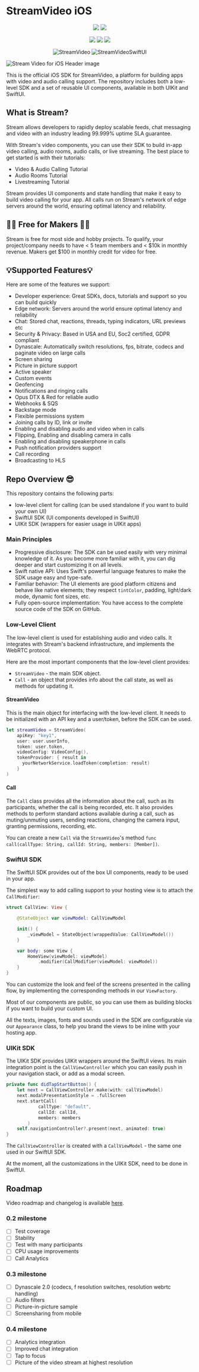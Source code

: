 # StreamVideo iOS

<p align="center">
  <a href="https://cocoapods.org/pods/StreamVideo"><img src="https://img.shields.io/badge/CocoaPods-compatible-green" /></a>
  <a href="https://www.swift.org/package-manager/"><img src="https://img.shields.io/badge/SPM-compatible-green" /></a>
</p>
<p align="center">
  <a href="https://getstream.io/video/docs/sdk/ios/"><img src="https://img.shields.io/badge/iOS-13%2B-lightblue" /></a>
  <a href="https://swift.org"><img src="https://img.shields.io/badge/Swift-5.6%2B-orange.svg" /></a>
  <a href="https://github.com/GetStream/stream-video-swift/actions"><img src="https://github.com/GetStream/stream-video-swift/actions/workflows/cron-checks.yml/badge.svg" /></a>
</p>
<p align="center">
  <img alt="StreamVideo" src="https://img.shields.io/endpoint?url=https://stream-sdks-size-badges.onrender.com/ios/stream-video&cacheSeconds=86400"/>
  <img alt="StreamVideoSwiftUI" src="https://img.shields.io/endpoint?url=https://stream-sdks-size-badges.onrender.com/ios/stream-video-swiftui&cacheSeconds=86400"/>
</p>

![Stream Video for iOS Header image](https://github.com/GetStream/stream-video-swift/assets/12433593/e4a44ae5-a8eb-4ac7-8910-28187aa011f6)

This is the official iOS SDK for StreamVideo, a platform for building apps with video and audio calling support. The repository includes both a low-level SDK and a set of reusable UI components, available in both UIKit and SwiftUI.

## What is Stream?

Stream allows developers to rapidly deploy scalable feeds, chat messaging and video with an industry leading 99.999% uptime SLA guarantee.

With Stream's video components, you can use their SDK to build in-app video calling, audio rooms, audio calls, or live streaming. The best place to get started is with their tutorials:

- Video & Audio Calling Tutorial
- Audio Rooms Tutorial
- Livestreaming Tutorial

Stream provides UI components and state handling that make it easy to build video calling for your app. All calls run on Stream's network of edge servers around the world, ensuring optimal latency and reliability.

## 👩‍💻 Free for Makers 👨‍💻

Stream is free for most side and hobby projects. To qualify, your project/company needs to have < 5 team members and < $10k in monthly revenue. Makers get $100 in monthly credit for video for free.

## 💡Supported Features💡

Here are some of the features we support:

- Developer experience: Great SDKs, docs, tutorials and support so you can build quickly
- Edge network: Servers around the world ensure optimal latency and reliability
- Chat: Stored chat, reactions, threads, typing indicators, URL previews etc
- Security & Privacy: Based in USA and EU, Soc2 certified, GDPR compliant
- Dynascale: Automatically switch resolutions, fps, bitrate, codecs and paginate video on large calls
- Screen sharing
- Picture in picture support
- Active speaker
- Custom events
- Geofencing
- Notifications and ringing calls
- Opus DTX & Red for reliable audio
- Webhooks & SQS
- Backstage mode
- Flexible permissions system
- Joining calls by ID, link or invite
- Enabling and disabling audio and video when in calls
- Flipping, Enabling and disabling camera in calls
- Enabling and disabling speakerphone in calls
- Push notification providers support
- Call recording
- Broadcasting to HLS

## Repo Overview 😎

This repository contains the following parts:
- low-level client for calling (can be used standalone if you want to build your own UI)
- SwiftUI SDK (UI components developed in SwiftUI)
- UIKit SDK (wrappers for easier usage in UIKit apps)

### Main Principles

- Progressive disclosure: The SDK can be used easily with very minimal knowledge of it. As you become more familiar with it, you can dig deeper and start customizing it on all levels.
- Swift native API: Uses Swift's powerful language features to make the SDK usage easy and type-safe.
- Familiar behavior: The UI elements are good platform citizens and behave like native elements; they respect `tintColor`, padding, light/dark mode, dynamic font sizes, etc.
- Fully open-source implementation: You have access to the complete source code of the SDK on GitHub.

### Low-Level Client

The low-level client is used for establishing audio and video calls. It integrates with Stream's backend infrastructure, and implements the WebRTC protocol.

Here are the most important components that the low-level client provides:
- `StreamVideo` - the main SDK object.
- `Call` - an object that provides info about the call state, as well as methods for updating it.

#### StreamVideo

This is the main object for interfacing with the low-level client. It needs to be initialized with an API key and a user/token, before the SDK can be used.

```swift
let streamVideo = StreamVideo(
    apiKey: "key1",
    user: user.userInfo,
    token: user.token,
    videoConfig: VideoConfig(),
    tokenProvider: { result in
      yourNetworkService.loadToken(completion: result)
    }
)
```

#### Call

The `Call` class provides all the information about the call, such as its participants, whether the call is being recorded, etc. It also provides methods to perform standard actions available during a call, such as muting/unmuting users, sending reactions, changing the camera input, granting permissions, recording, etc.

You can create a new `Call` via the `StreamVideo`'s method `func call(callType: String, callId: String, members: [Member])`.

### SwiftUI SDK

The SwiftUI SDK provides out of the box UI components, ready to be used in your app.

The simplest way to add calling support to your hosting view is to attach the `CallModifier`:

```swift
struct CallView: View {

    @StateObject var viewModel: CallViewModel

    init() {
        _viewModel = StateObject(wrappedValue: CallViewModel())
    }

    var body: some View {
        HomeView(viewModel: viewModel)
            .modifier(CallModifier(viewModel: viewModel))
    }
}

```

You can customize the look and feel of the screens presented in the calling flow, by implementing the corresponding methods in our `ViewFactory`.

Most of our components are public, so you can use them as building blocks if you want to build your custom UI.

All the texts, images, fonts and sounds used in the SDK are configurable via our `Appearance` class, to help you brand the views to be inline with your hosting app.

### UIKit SDK

The UIKit SDK provides UIKit wrappers around the SwiftUI views. Its main integration point is the `CallViewController` which you can easily push in your navigation stack, or add as a modal screen.

```swift
private func didTapStartButton() {
    let next = CallViewController.make(with: callViewModel)
    next.modalPresentationStyle = .fullScreen
    next.startCall(
            callType: "default",
            callId: callId,
            members: members
        )
    self.navigationController?.present(next, animated: true)
}
```

The `CallViewController` is created with a `CallViewModel` - the same one used in our SwiftUI SDK.

At the moment, all the customizations in the UIKit SDK, need to be done in SwiftUI.

## Roadmap

Video roadmap and changelog is available [here](https://github.com/GetStream/protocol/discussions/127).

### 0.2 milestone

- [ ] Test coverage
- [ ] Stability
- [ ] Test with many participants
- [ ] CPU usage improvements
- [ ] Call Analytics

### 0.3 milestone

- [ ] Dynascale 2.0 (codecs, f resolution switches, resolution webrtc handling)
- [ ] Audio filters
- [ ] Picture-in-picture sample
- [ ] Screensharing from mobile

### 0.4 milestone

- [ ] Analytics integration
- [ ] Improved chat integration
- [ ] Tap to focus
- [ ] Picture of the video stream at highest resolution
